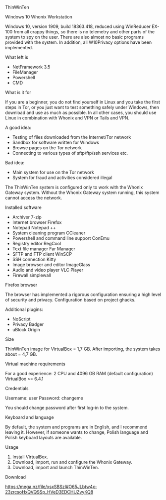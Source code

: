 ThinWinTen


Windows 10 Whonix Workstation

Windows 10, version 1909, build 18363.418, reduced using WinReducer EX-100 from all crappy things, so there is no telemetry and other parts of the system to spy on the user. There are also almost no basic programs provided with the system. In addition, all W10Privacy options have been implemented.

What left is

- NetFramework 3.5
- FileManager
- Powershell
- CMD

What is it for

If you are a beginner, you do not find yourself in Linux and you take the first steps in Tor, or you just want to test something safely under Windows, then download and use as much as possible. In all other cases, you should use Linux in combination with Whonix and VPN or Tails and VPN.

A good idea:
- Testing of files downloaded from the Internet/Tor network
- Sandbox for software written for Windows
- Browse pages on the Tor network
- Connecting to various types of sftp/ftp/ssh services etc.

Bad idea:
- Main system for use on the Tor network
- System for fraud and activities considered illegal

The ThinWinTen system is configured only to work with the Whonix Gateway system. Without the Whonix Gateway system running, this system cannot access the network.

Installed software

- Archiver 7-zip
- Internet browser Firefox
- Notepad Notepad ++
- System cleaning program CCleaner
- Powershell and command line support ConEmu
- Registry editor RegCool
- Text file manager Far Manager
- SFTP and FTP client WinSCP
- SSH connection Kitty
- Image browser and editor ImageGlass
- Audio and video player VLC Player
- Firewall simplewall

Firefox browser

The browser has implemented a rigorous configuration ensuring a high level of security and privacy. Configuration based on project ghacks.

Additional plugins:
- NoScript
- Privacy Badger
- uBlock Origin

Size

ThinWinTen image for VirtualBox = 1,7 GB.
After importing, the system takes about = 4,7 GB.

Virtual machine requirements

For a good experience: 2 CPU and 4096 GB RAM (default configuration)
VirtualBox >= 6.4.1

Credentials

Username: user
Password: changeme

You should change password after first log-in to the system.

Keyboard and language

By default, the system and programs are in English, and I recommend leaving it.
However, if someone wants to change, Polish language and Polish keyboard layouts are available.

Usage

1. Install VirtualBox.
2. Download, import, run and configure the Whonix Gateway.
3. Download, import and launch ThinWinTen.

Download


https://mega.nz/file/xsxSBSzI#O65JLbtw4x-23zrcsoHxQVQSSp_HVeD3EDCHUZvyKQ8
